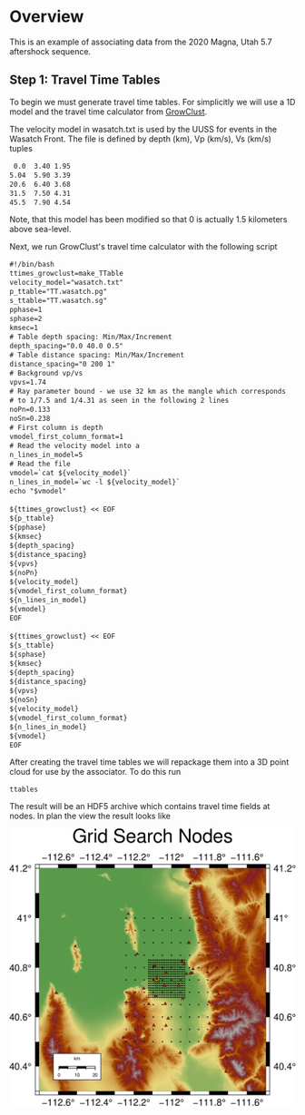 # Overview

This is an example of associating data from the 2020 Magna, Utah 5.7 aftershock sequence.

## Step 1: Travel Time Tables

To begin we must generate travel time tables.  For simplicitly we will use a  1D model and the travel time calculator from [GrowClust](https://github.com/interseismic/PhaseLink/blob/master/raytracer.tar.gz).

The velocity model in wasatch.txt is used by the UUSS for events in the Wasatch Front.  The file is defined by depth (km), Vp (km/s), Vs (km/s) tuples

     0.0  3.40 1.95
    5.04  5.90 3.39
    20.6  6.40 3.68
    31.5  7.50 4.31
    45.5  7.90 4.54

Note, that this model has been modified so that 0 is actually 1.5 kilometers above sea-level.

Next, we run GrowClust's travel time calculator with the following script

    #!/bin/bash
    ttimes_growclust=make_TTable
    velocity_model="wasatch.txt"
    p_ttable="TT.wasatch.pg"
    s_ttable="TT.wasatch.sg"
    pphase=1
    sphase=2
    kmsec=1
    # Table depth spacing: Min/Max/Increment
    depth_spacing="0.0 40.0 0.5"
    # Table distance spacing: Min/Max/Increment
    distance_spacing="0 200 1"
    # Background vp/vs
    vpvs=1.74
    # Ray parameter bound - we use 32 km as the mangle which corresponds
    # to 1/7.5 and 1/4.31 as seen in the following 2 lines 
    noPn=0.133
    noSn=0.238
    # First column is depth
    vmodel_first_column_format=1
    # Read the velocity model into a
    n_lines_in_model=5
    # Read the file
    vmodel=`cat ${velocity_model}`
    n_lines_in_model=`wc -l ${velocity_model}`
    echo "$vmodel"

    ${ttimes_growclust} << EOF
    ${p_ttable}
    ${pphase}
    ${kmsec}
    ${depth_spacing}
    ${distance_spacing}
    ${vpvs}
    ${noPn}
    ${velocity_model}
    ${vmodel_first_column_format}
    ${n_lines_in_model}
    ${vmodel}
    EOF

    ${ttimes_growclust} << EOF
    ${s_ttable}
    ${sphase}
    ${kmsec}
    ${depth_spacing}
    ${distance_spacing}
    ${vpvs}
    ${noSn}
    ${velocity_model}
    ${vmodel_first_column_format}
    ${n_lines_in_model}
    ${vmodel}
    EOF

After creating the travel time tables we will repackage them into a 3D point cloud for use by the associator.  To do this run

    ttables
    
The result will be an HDF5 archive which contains travel time fields at nodes.  In plan the view the result looks like

![Grid search nodes](gridSearch.jpg)
    

